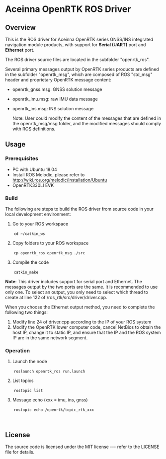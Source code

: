 # Aceinna OpenRTK ROS Driver

Overview
--------
This is the ROS driver for Aceinna OpenRTK series GNSS/INS integrated navigation module products, with support for **Serial (UART)** port and **Ethernet** port. 

The ROS driver source files are located in the subfolder "openrtk_ros".

Several primary messages output by OpenRTK series products are defined in the subfolder "openrtk_msg", which are composed of ROS "std_msg" header and proprietary OpenRTK message content:

- openrtk_gnss.msg: GNSS solution message
- openrtk_imu.msg: raw IMU data message
- openrtk_ins.msg: INS solution message

  Note: User could modify the content of the messages that are defined in the openrtk_msg/msg folder, and the modified messages should comply with ROS definitions.



Usage
--------

### Prerequisites

- PC with Ubuntu 18.04
- Install ROS Melodic, please refer to http://wiki.ros.org/melodic/Installation/Ubuntu
- OpenRTK330LI EVK



### Build

The following are steps to build the ROS driver from source code in your local development environment:

1. Go to your ROS workspace

   ​	`cd ~/catkin_ws`   

2. Copy folders to your ROS workspace 

   ​	`cp openrtk_ros openrtk_msg ./src`

3. Compile the code

   ​	`catkin_make`

**Note**:   This driver includes support for serial port and Ethernet. The messages output by the two ports are the same. It is recommended to use only one.   To select an output, you only need to select which thread to create at line 122 of /ros_rtk/src/driver/driver.cpp.    

When you choose the Ethernet output method, you need to complete the following two things:   
1) Modify line 24 of driver.cpp according to the IP of your ROS system
2) Modify the OpenRTK lower computer code, cancel NetBios to obtain the host IP, change it to static IP, and ensure that the IP and the ROS system IP are in the same network segment. 

### Operation

1. Launch the node

   ​	`roslaunch openrtk_ros run.launch`	

2. List topics

   ​	`rostopic list`

3. Message echo (xxx = imu, ins, gnss)

   ​	`rostopic echo /openrtk/topic_rtk_xxx`

   ​	                

## License

The source code is licensed under the MIT license --- refer to the LICENSE file for details.


